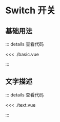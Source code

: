<script setup lang="ts">
import Basic from './basic.vue'
import Text from './text.vue'

</script>

# Switch 开关



## 基础用法


<Basic />


::: details 查看代码

<<< ./basic.vue

:::

## 文字描述

<Text />


::: details 查看代码

<<< ./text.vue

:::

